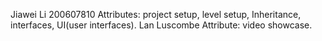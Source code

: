 Jiawei Li 200607810 Attributes: project setup, level setup, Inheritance, interfaces, UI(user interfaces).
Lan Luscombe Attribute: video showcase.
